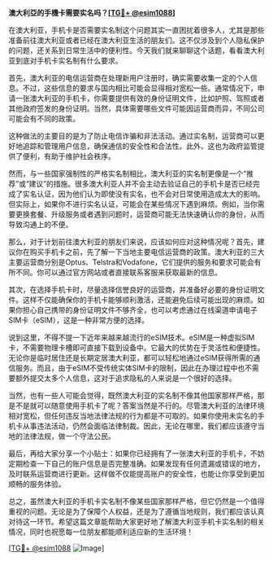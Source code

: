 **澳大利亞的手機卡需要实名吗？[[TG💪+ @esim1088](https://t.me/s/esim1088)]**

在澳大利亚，手机卡是否需要实名制这个问题其实一直困扰着很多人，尤其是那些准备前往澳大利亚或者已经在澳大利亚生活的朋友们。这不仅涉及到个人隐私保护的问题，还关系到日常生活中的便利性。今天我们就来聊聊这个话题，看看澳大利亚到底对手机卡实名制有什么要求。

首先，澳大利亚的电信运营商在处理新用户注册时，确实需要收集一定的个人信息。不过，这些信息的要求与国内相比可能会显得相对宽松一些。通常情况下，申请一张澳大利亚的手机卡，你需要提供有效的身份证明文件，比如护照、驾照或者其他政府签发的身份证明。当然，具体需要哪些文件可能因运营商而异，不同公司可能会有不同的政策。

这种做法的主要目的是为了防止电信诈骗和非法活动。通过实名制，运营商可以更好地追踪和管理用户信息，确保通信的安全性和合法性。此外，这也为政府监管提供了便利，有助于维护社会秩序。

然而，与一些国家强制性的严格实名制相比，澳大利亚的实名制更像是一个“推荐”或“建议”的措施。很多澳大利亚人并不会主动去验证自己的手机卡是否已经完成了实名认证，因为他们认为即使没有实名，也不会对日常使用造成太大的影响。但实际上，如果你不进行实名认证，可能会在某些情况下遇到麻烦。例如，当你需要更换套餐、升级服务或者遇到问题时，运营商可能无法快速确认你的身份，从而导致沟通上的不便。

那么，对于计划前往澳大利亚的朋友们来说，应该如何应对这种情况呢？首先，建议你在购买手机卡之前，先了解一下当地主要电信运营商的政策。澳大利亚的三大主要运营商分别是Optus、Telstra和Vodafone，它们提供的服务和要求可能会有所不同。你可以通过官方网站或者直接联系客服来获取最新的信息。

其次，在选择手机卡时，尽量选择信誉良好的运营商，并准备好必要的身份证明文件。这样不仅能确保你的手机卡能够顺利激活，还能避免后续可能出现的麻烦。如果你担心自己携带的身份证明文件不够齐全，也可以考虑通过在线渠道申请电子SIM卡（eSIM），这是一种非常方便的选择。

说到这里，不得不提一下近年来越来越流行的eSIM技术。eSIM是一种虚拟SIM卡，不需要物理卡槽即可直接下载到设备中。它最大的优势在于灵活性和便捷性。无论你是临时居住还是长期定居澳大利亚，都可以轻松地通过eSIM获得所需的通信服务。而且，由于eSIM不受传统实体SIM卡的限制，因此在办理过程中也不需要额外提交太多个人信息，这对于追求隐私的人来说是一个很好的选择。

当然，也有一些人可能会觉得，既然澳大利亚的实名制不像其他国家那样严格，那是不是就可以随意使用手机卡了呢？答案当然是不行的。尽管澳大利亚的法律环境相对宽松，但任何违反当地法律法规的行为都是不可取的。如果你使用未实名的手机卡从事违法活动，仍然会面临法律制裁。因此，无论在哪里，我们都应该遵守当地的法律法规，做一个守法公民。

最后，再给大家分享一个小贴士：如果你已经拥有了一张澳大利亚的手机卡，不妨定期检查一下自己的账户信息是否完整准确。如果发现有任何遗漏或错误的地方，及时联系运营商进行更新。这样做不仅能提高账户的安全性，也能让你享受到更加顺畅的服务体验。

总之，虽然澳大利亚的手机卡实名制不像某些国家那样严格，但它仍然是一个值得重视的问题。无论是为了保障个人权益，还是为了遵循当地规则，我们都应该认真对待这一环节。希望这篇文章能帮助大家更好地了解澳大利亚手机卡实名制的相关情况，同时也祝愿每一位朋友都能顺利适应新的生活环境！

[[TG💪+ @esim1088](https://t.me/s/esim1088) ![Image](https://i.postimg.cc/4NQfJmqS/Snipaste-2025-05-13-00-14-12.png)]